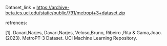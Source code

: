 Dataset_link = https://archive-beta.ics.uci.edu/static/public/791/metropt+3+dataset.zip

refrences:
  
  [1]. Davari,Narjes, Davari,Narjes, Veloso,Bruno, Ribeiro  ,Rita & Gama,Joao. (2023). MetroPT-3 Dataset. UCI Machine Learning Repository.
